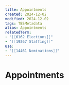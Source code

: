 ```yaml
---
title: Appointments
created: 2024-12-02
modified: 2024-12-02
tags: TBSMetadata
alias: Appointments
relatedTerm:
- "[[6162 Elections]]"
- "[[19267 Staffing]]"
use:
- "[[14461 Nominations]]"
---
```

# Appointments
